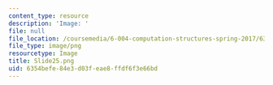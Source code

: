 ```yaml
---
content_type: resource
description: 'Image: '
file: null
file_location: /coursemedia/6-004-computation-structures-spring-2017/6354befe84e3d03feae8ffdf6f3e66bd_Slide25.png
file_type: image/png
resourcetype: Image
title: Slide25.png
uid: 6354befe-84e3-d03f-eae8-ffdf6f3e66bd
---
```

